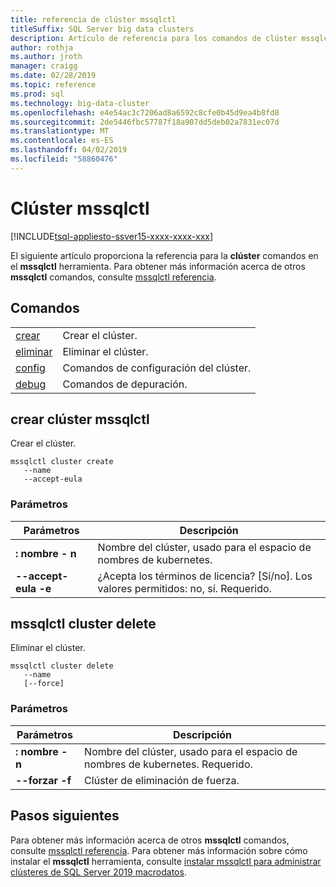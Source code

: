 ```yaml
---
title: referencia de clúster mssqlctl
titleSuffix: SQL Server big data clusters
description: Artículo de referencia para los comandos de clúster mssqlctl.
author: rothja
ms.author: jroth
manager: craigg
ms.date: 02/28/2019
ms.topic: reference
ms.prod: sql
ms.technology: big-data-cluster
ms.openlocfilehash: e4e54ac3c7206ad8a6592c8cfe0b45d9ea4b8fd8
ms.sourcegitcommit: 2de5446fbc57787f18a907dd5deb02a7831ec07d
ms.translationtype: MT
ms.contentlocale: es-ES
ms.lasthandoff: 04/02/2019
ms.locfileid: "58860476"
---
```

# <a name="mssqlctl-cluster"></a>Clúster mssqlctl

[!INCLUDE[tsql-appliesto-ssver15-xxxx-xxxx-xxx](../includes/tsql-appliesto-ssver15-xxxx-xxxx-xxx.md)]

El siguiente artículo proporciona la referencia para la **clúster** comandos en el **mssqlctl** herramienta. Para obtener más información acerca de otros **mssqlctl** comandos, consulte [mssqlctl referencia](reference-mssqlctl.md).

## <a id="commands"></a> Comandos

|||
|---|---|
| [crear](#create) | Crear el clúster. |
| [eliminar](#delete) | Eliminar el clúster. |
| [config](reference-mssqlctl-cluster-config.md) | Comandos de configuración del clúster. |
| [debug](reference-mssqlctl-cluster-debug.md) | Comandos de depuración. |

## <a id="create"></a> crear clúster mssqlctl

Crear el clúster.

```
mssqlctl cluster create
   --name
   --accept-eula
```

### <a name="parameters"></a>Parámetros

| Parámetros | Descripción |
|---|---|
| **: nombre - n** | Nombre del clúster, usado para el espacio de nombres de kubernetes. |
| **--accept-eula -e** | ¿Acepta los términos de licencia? \[Sí/no\].  Los valores permitidos: no, sí. Requerido. |

## <a id="delete"></a> mssqlctl cluster delete

Eliminar el clúster.

```
mssqlctl cluster delete
   --name
   [--force]
```

### <a name="parameters"></a>Parámetros

| Parámetros | Descripción |
|---|---|
| **: nombre - n** | Nombre del clúster, usado para el espacio de nombres de kubernetes. Requerido. |
| **--forzar -f** | Clúster de eliminación de fuerza. |

## <a name="next-steps"></a>Pasos siguientes

Para obtener más información acerca de otros **mssqlctl** comandos, consulte [mssqlctl referencia](reference-mssqlctl.md). Para obtener más información sobre cómo instalar el **mssqlctl** herramienta, consulte [instalar mssqlctl para administrar clústeres de SQL Server 2019 macrodatos](deploy-install-mssqlctl.md).